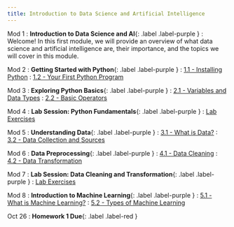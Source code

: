 ```yaml
---
title: Introduction to Data Science and Artificial Intelligence
---
```


Mod 1
: **Introduction to Data Science and AI**{: .label .label-purple }
  : Welcome! In this first module, we will provide an overview of what data science and artificial intelligence are, their importance, and the topics we will cover in this module.

Mod 2
: **Getting Started with Python**{: .label .label-purple }
  : [1.1 - Installing Python](#)
  : [1.2 - Your First Python Program](#)

Mod 3
: **Exploring Python Basics**{: .label .label-purple }
  : [2.1 - Variables and Data Types](#)
  : [2.2 - Basic Operators](#)

Mod 4
: **Lab Session: Python Fundamentals**{: .label .label-purple }
  : [Lab Exercises](#)

Mod 5
: **Understanding Data**{: .label .label-purple }
  : [3.1 - What is Data?](#)
  : [3.2 - Data Collection and Sources](#)

Mod 6
: **Data Preprocessing**{: .label .label-purple }
  : [4.1 - Data Cleaning](#)
  : [4.2 - Data Transformation](#)

Mod 7
: **Lab Session: Data Cleaning and Transformation**{: .label .label-purple }
  : [Lab Exercises](#)

Mod 8
: **Introduction to Machine Learning**{: .label .label-purple }
  : [5.1 - What is Machine Learning?](#)
  : [5.2 - Types of Machine Learning](#)

Oct 26
: **Homework 1 Due**{: .label .label-red }
